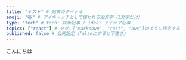 ```yaml
---
title: "テスト" # 記事のタイトル
emoji: "😸" # アイキャッチとして使われる絵文字（1文字だけ）
type: "tech" # tech: 技術記事 / idea: アイデア記事
topics: ["react"] # タグ。["markdown", "rust", "aws"]のように指定する
published: false # 公開設定（falseにすると下書き）
---
```


こんにちは